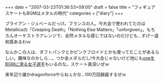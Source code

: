 +++
date = "2007-03-23T01:36:53+09:00"
draft = false
title = "フィギュアスケートもBGMはメタルの時代"
categories = ["diary"]
+++

ブライアン・ジュベールだっけ。フランスの人。今大会で使われてたのはMetallicaの「Creaping Death」「Nothing Else Matters」「unforgiven」。もちろんオーケストラアレンジで、全然メタルな感じではないのだけども…すげー違和感あるわｗ

なんかこの人は、ダフトパンクとかピンクフロイドとかも使ってたことがあるらしい。趣味なのかしら…。つか金メダルだし!今大会じゃないけど他にも<a href="http://www.youtube.com/watch?v=FIB5aLasgys" target="_blank">oneをBGMに滑る女子選手</a>もいるのな。スケート奥深いぜｗ

来年辺り誰かdragonforceやらねぇかな…100万回録画するぜｗ
